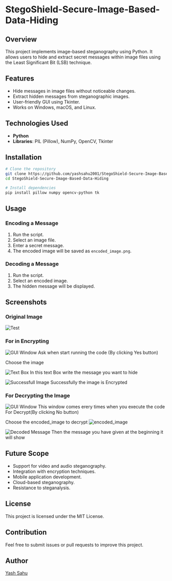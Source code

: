 # StegoShield-Secure-Image-Based-Data-Hiding

## Overview
This project implements image-based steganography using Python. It allows users to hide and extract secret messages within image files using the Least Significant Bit (LSB) technique.

## Features
- Hide messages in image files without noticeable changes.
- Extract hidden messages from steganographic images.
- User-friendly GUI using Tkinter.
- Works on Windows, macOS, and Linux.

## Technologies Used
- **Python**
- **Libraries**: PIL (Pillow), NumPy, OpenCV, Tkinter

## Installation
```bash
# Clone the repository
git clone https://github.com/yashsahu2001/StegoShield-Secure-Image-Based-Data-Hiding.git
cd StegoShield-Secure-Image-Based-Data-Hiding

# Install dependencies
pip install pillow numpy opencv-python tk
```

## Usage
### Encoding a Message
1. Run the script.
2. Select an image file.
3. Enter a secret message.
4. The encoded image will be saved as `encoded_image.png`.

### Decoding a Message
1. Run the script.
2. Select an encoded image.
3. The hidden message will be displayed.

## Screenshots

### Original Image
![Test](https://github.com/user-attachments/assets/30ecb2a0-a864-4943-a4f4-7f08d0783965)

### For in Encrypting 
![GUI Window](https://github.com/user-attachments/assets/d59db3b9-42d4-4641-afb1-9aab87ce010a)
Ask when start running the code (By clicking Yes button)

Choose the image

![Text Box](https://github.com/user-attachments/assets/9913116c-2f2a-44b4-8d70-d77db7fd3bc5)
In this text Box write the message you want to hide

![Successfull Image](https://github.com/user-attachments/assets/70f35254-5012-4165-87a2-2c2ea2045cbd)
Successfully the image is Encrypted

### For Decrypting the Image

![GUI Window](https://github.com/user-attachments/assets/9b299212-91bf-445a-ab88-b9949b9f575b)
This window comes erery times when you execute the code For Decrypt(By clicking No button)

Choose the encoded_image to decrypt
![encoded_image](https://github.com/user-attachments/assets/f39c1f32-9e56-4238-b4c6-d12afa5ef6fe)

![Decoded Message](https://github.com/user-attachments/assets/60d1c1fa-9172-4c30-bbf7-94e7c70c74da)
Then the message you have given at the beginning it will show

## Future Scope
- Support for video and audio steganography.
- Integration with encryption techniques.
- Mobile application development.
- Cloud-based steganography.
- Resistance to steganalysis.

## License
This project is licensed under the MIT License.

## Contribution
Feel free to submit issues or pull requests to improve this project.

## Author
[Yash Sahu](https://github.com/yourusername)
